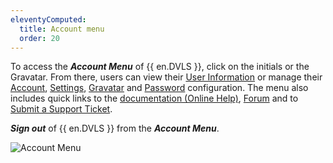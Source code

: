 ```yaml
---
eleventyComputed:
  title: Account menu
  order: 20
---
```

To access the ***Account Menu*** of {{ en.DVLS }}, click on the initials or the Gravatar. From there, users can view their [User Information](/server/web-interface/account-menu/user-information/) or manage their [Account](/server/web-interface/account-menu/edit-account/), [Settings](/server/web-interface/account-menu/settings/), [Gravatar](/server/web-interface/account-menu/change-gravatar/) and [Password](/server/web-interface/account-menu/change-password/) configuration. The menu also includes quick links to the [documentation (Online Help)](/server/), [Forum](https://forum.devolutions.net/product/server) and to [Submit a Support Ticket](/server/web-interface/account-menu/submit-support-ticket/).  

***Sign out*** of {{ en.DVLS }} from the ***Account Menu***.  

![Account Menu](https://webdevolutions.azureedge.net/docs/en/server/ServerOp8018.png)